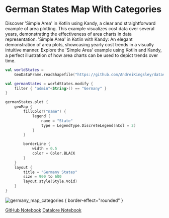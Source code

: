 # German States Map With Categories

<web-summary>
Discover 'Simple Area' in Kotlin using Kandy, a clear and straightforward example of area plotting.
This example visualizes cost data over several years, demonstrating the effectiveness of area charts in data representation.
</web-summary>

<card-summary>
'Simple Area' in Kotlin with Kandy: An elegant demonstration of area plots, showcasing yearly cost trends in a visually intuitive manner.
</card-summary>

<link-summary>
Explore the 'Simple Area' example using Kotlin and Kandy, a perfect illustration of how area charts can be used to depict trends over time.
</link-summary>


<!---IMPORT org.jetbrains.kotlinx.kandy.geo.samples.gallery.Geo-->

<!---FUN germany_map_categories-->

```kotlin
val worldStates =
    GeoDataFrame.readShapefile("https://github.com/AndreiKingsley/datasets/raw/refs/heads/main/ne_10m_admin_1_states_provinces/ne_10m_admin_1_states_provinces.shp")

val germanStates = worldStates.modify {
    filter { "admin"<String>() == "Germany" }
}

germanStates.plot {
    geoMap {
        fillColor("name") {
            legend {
                name = "State"
                type = LegendType.DiscreteLegend(nCol = 2)
            }
        }

        borderLine {
            width = 0.5
            color = Color.BLACK
        }
    }
    layout {
        title = "Germany States"
        size = 900 to 600
        layout.style(Style.Void)
    }
}
```

<!---END-->

![germany_map_categories](preview_germany_map_categories.svg) { border-effect="rounded" }

<seealso style="cards">
       <category ref="example-ktnb">
           <a href="https://github.com/Kotlin/kandy/blob/main/examples/notebooks/lets-plot/samples/area/simple_area.ipynb" summary="View the notebook on our GitHub repository">GitHub Notebook</a>
           <a href="https://datalore.jetbrains.com/report/static/KQKedA4jDrKu63O53gEN0z/LmZB0wrcS6YNG09OENeQsH" summary="Experiment with this example on Datalore">Datalore Notebook</a>
       </category>
</seealso>
